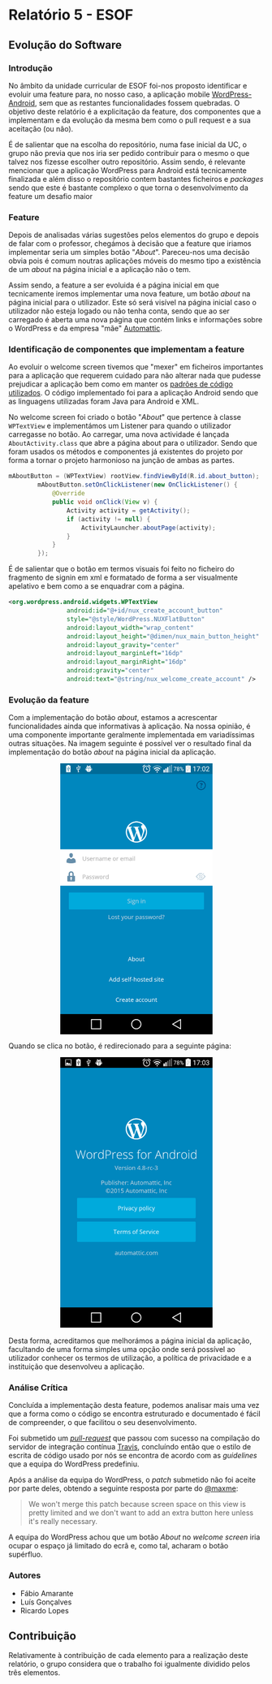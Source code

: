 # Relatório 5 - ESOF #
## Evolução do Software ##
### Introdução

No âmbito da unidade curricular de ESOF foi-nos proposto identificar e evoluir uma feature para, no nosso caso, a aplicação mobile [WordPress-Android](https://github.com/wordpress-mobile/WordPress-Android), sem que as restantes funcionalidades fossem quebradas. O objetivo deste relatório é a explicitação da feature, dos componentes que a implementam e da evolução da mesma bem como o pull request e a sua aceitação (ou não).

É de salientar que na escolha do repositório, numa fase inicial da UC, o grupo não previa que nos iria ser pedido contribuir para o mesmo o que talvez nos fizesse escolher outro repositório. Assim sendo, é relevante mencionar que a aplicação WordPress para Android está tecnicamente finalizada e além disso o repositório contem bastantes ficheiros e *packages* sendo que este é bastante complexo o que torna o desenvolvimento da feature um desafio maior


### Feature 

Depois de analisadas várias sugestões pelos elementos do grupo e depois de falar com o professor, chegámos à decisão que a feature que iriamos implementar seria um simples botão "*About*". Pareceu-nos uma decisão obvia pois é comum noutras aplicações móveis do mesmo tipo a existência de um *about* na página inicial e a aplicação não o tem. 

Assim sendo, a feature a ser evoluida é a página inicial em que tecnicamente iremos implementar uma nova feature, um botão *about* na página inicial para o utilizador. Este só será visível na página inicial caso o utilizador não esteja logado ou não tenha conta, sendo que ao ser carregado é aberta uma nova página que contém links e informações sobre o WordPress e da empresa "mãe" [Automattic](https://automattic.com/).


### Identificação de componentes que implementam a feature

Ao evoluir o welcome screen tivemos que "mexer" em ficheiros importantes para a aplicação que requerem cuidado para não alterar nada que pudesse prejudicar a aplicação bem como em manter os [padrões de código utilizados](https://github.com/wordpress-mobile/WordPress-Android/blob/develop/CODESTYLE.md). O código implementado foi para a aplicação Android sendo que as linguagens utilizadas foram Java para Android e XML.

No welcome screen foi criado o botão "*About*" que pertence à classe ```WPTextView``` e implementámos um Listener para quando o utilizador carregasse no botão. Ao carregar, uma nova actividade é lançada ```AboutActivity.class``` que abre a página about para o utilizador. Sendo que foram usados os métodos e componentes já existentes do projeto por forma a tornar o projeto harmonioso na junção de ambas as partes.

```java
mAboutButton = (WPTextView) rootView.findViewById(R.id.about_button);
        mAboutButton.setOnClickListener(new OnClickListener() {
            @Override
            public void onClick(View v) {
                Activity activity = getActivity();
                if (activity != null) {
                    ActivityLauncher.aboutPage(activity);
                }
            }
        });
```

É de salientar que o botão em termos visuais foi feito no ficheiro do fragmento de signin em xml e formatado de forma a ser visualmente apelativo e bem como a se enquadrar com a página.

```xml
<org.wordpress.android.widgets.WPTextView
                android:id="@+id/nux_create_account_button"
                style="@style/WordPress.NUXFlatButton"
                android:layout_width="wrap_content"
                android:layout_height="@dimen/nux_main_button_height"
                android:layout_gravity="center"
                android:layout_marginLeft="16dp"
                android:layout_marginRight="16dp"
                android:gravity="center"
                android:text="@string/nux_welcome_create_account" />
```

### Evolução da feature

Com a implementação do botão *about*, estamos a acrescentar funcionalidades ainda que informativas à aplicação. Na nossa opinião, é uma componente importante geralmente implementada em variadíssimas outras situações.
Na imagem seguinte é possível ver o resultado final da implementação do botão *about* na página inicial da aplicação.

<p align="center" ><img src="./images/home.png" width="300" align="center"></p>

Quando se clica no botão, é redirecionado para a seguinte página:

<p align="center" ><img src="./images/about.png" width="300"> </p>

Desta forma, acreditamos que melhorámos a página inicial da aplicação, facultando de uma forma simples uma opção onde será possível ao utilizador conhecer os termos de utilização, a política de privacidade e a instituição que desenvolveu a aplicação.

### Análise Crítica

Concluída a implementação desta feature, podemos analisar mais uma vez que a forma como o código se encontra estruturado e documentado é fácil de compreender, o que facilitou o seu desenvolvimento. 

Foi submetido um [*pull-request*](https://github.com/wordpress-mobile/WordPress-Android/pull/3503) que passou com sucesso na compilação do servidor de integração contínua [Travis](https://travis-ci.org/wordpress-mobile/WordPress-Android/builds/96073274), concluíndo então que o estilo de escrita de código usado por nós se encontra de acordo com as *guidelines* que a equipa do WordPress predefiniu.

Após a análise da equipa do WordPress, o *patch* submetido não foi aceite por parte deles, obtendo a seguinte resposta por parte do [@maxme](https://github.com/maxme):

> We won't merge this patch because screen space on this view is pretty limited and we don't want to add an extra button here unless it's really necessary.

A equipa do WordPress achou que um botão *About* no *welcome screen* iria ocupar o espaço já limitado do ecrã e, como tal, acharam o botão supérfluo.

### Autores

* Fábio Amarante
* Luís Gonçalves
* Ricardo Lopes


## Contribuição

Relativamente à contribuição de cada elemento para a realização deste relatório, o grupo considera que o trabalho foi igualmente dividido pelos três elementos.
